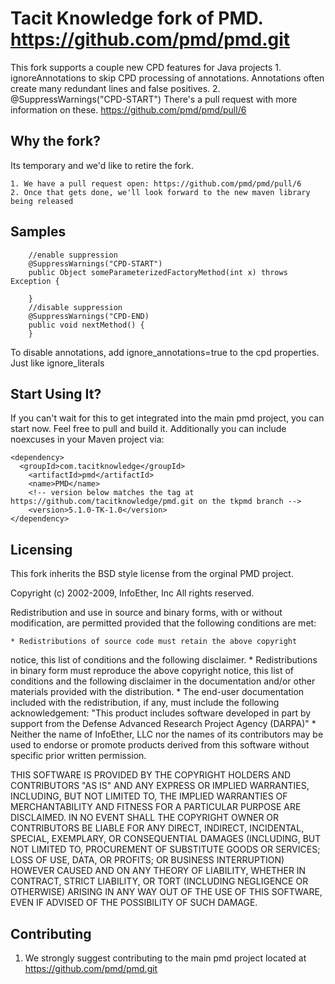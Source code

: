 # Tacit Knowledge fork of PMD.  https://github.com/pmd/pmd.git

This fork supports a couple new CPD features for Java projects
    1. ignoreAnnotations to skip CPD processing of annotations. Annotations often create many redundant lines and false positives.
    2. @SuppressWarnings("CPD-START")
There's a pull request with more information on these. 
    https://github.com/pmd/pmd/pull/6 

## Why the fork?

Its temporary and we'd like to retire the fork.  

    1. We have a pull request open: https://github.com/pmd/pmd/pull/6 
    2. Once that gets done, we'll look forward to the new maven library being released 

## Samples

```
    //enable suppression
    @SuppressWarnings("CPD-START")
    public Object someParameterizedFactoryMethod(int x) throws Exception {

    }
    //disable suppression
    @SuppressWarnings("CPD-END)
    public void nextMethod() {
    }
```

To disable annotations, add ignore_annotations=true to the cpd properties.  Just like ignore_literals


## Start Using It?
If you can't wait for this to get integrated into the main pmd project, you can start now.
Feel free to pull and build it.  Additionally you can include noexcuses in your Maven project via: 
```
<dependency>
  <groupId>com.tacitknowledge</groupId>
    <artifactId>pmd</artifactId>
    <name>PMD</name>
    <!-- version below matches the tag at https://github.com/tacitknowledge/pmd.git on the tkpmd branch -->
    <version>5.1.0-TK-1.0</version>
</dependency>
```

## Licensing
This fork inherits the BSD style license from the orginal PMD project.

Copyright (c) 2002-2009, InfoEther, Inc
All rights reserved.

Redistribution and use in source and binary forms, with or without
modification, are permitted provided that the following conditions are
met:

    * Redistributions of source code must retain the above copyright
notice, this list of conditions and the following disclaimer.
    * Redistributions in binary form must reproduce the above copyright
notice, this list of conditions and the following disclaimer in the
documentation and/or other materials provided with the distribution.
    * The end-user documentation included with the redistribution, if
any, must include the following acknowledgement:
      "This product includes software developed in part by support from
the Defense Advanced Research Project Agency (DARPA)"
    * Neither the name of InfoEther, LLC nor the names of its
contributors may be used to endorse or promote products derived from
this software without specific prior written permission.

THIS SOFTWARE IS PROVIDED BY THE COPYRIGHT HOLDERS AND CONTRIBUTORS "AS
IS" AND ANY EXPRESS OR IMPLIED WARRANTIES, INCLUDING, BUT NOT LIMITED
TO, THE IMPLIED WARRANTIES OF MERCHANTABILITY AND FITNESS FOR A
PARTICULAR PURPOSE ARE DISCLAIMED. IN NO EVENT SHALL THE COPYRIGHT OWNER
OR CONTRIBUTORS BE LIABLE FOR ANY DIRECT, INDIRECT, INCIDENTAL, SPECIAL,
EXEMPLARY, OR CONSEQUENTIAL DAMAGES (INCLUDING, BUT NOT LIMITED TO,
PROCUREMENT OF SUBSTITUTE GOODS OR SERVICES; LOSS OF USE, DATA, OR
PROFITS; OR BUSINESS INTERRUPTION) HOWEVER CAUSED AND ON ANY THEORY OF
LIABILITY, WHETHER IN CONTRACT, STRICT LIABILITY, OR TORT (INCLUDING
NEGLIGENCE OR OTHERWISE) ARISING IN ANY WAY OUT OF THE USE OF THIS
SOFTWARE, EVEN IF ADVISED OF THE POSSIBILITY OF SUCH DAMAGE.
          
## Contributing

1. We strongly suggest contributing to the main pmd project located at https://github.com/pmd/pmd.git 
